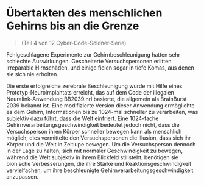 # Übertakten des menschlichen Gehirns bis an die Grenze
> (Teil 4 von 12 Cyber-Code-Söldner-Serie)

Fehlgeschlagene Experimente zur Gehirnbeschleunigung hatten sehr schlechte Auswirkungen. Gescheiterte Versuchspersonen erlitten irreparable Hirnschäden, und einige fielen sogar in tiefe Komas, aus denen sie sich nie erholten.

Die erste erfolgreiche zerebrale Beschleunigung wurde mit Hilfe eines Prototyp-Neuroimplantats erreicht, das auf dem Code der illegalen Neuralink-Anwendung BB2039.nrl basierte, die allgemein als BrainBurst 2039 bekannt ist. Eine modifizierte Version dieser Anwendung ermöglichte es dem Gehirn, Informationen bis zu 1024-mal schneller zu verarbeiten, was subjektiv dazu führt, dass die Welt einfriert. Eine 1024-fache Gehirnverarbeitungsgeschwindigkeit bedeutet jedoch nicht, dass die Versuchsperson ihren Körper schneller bewegen kann als menschlich möglich; dies vermittelte den Versuchspersonen die Illusion, dass sich ihr Körper und die Welt in Zeitlupe bewegen. Um die Versuchsperson dennoch in der Lage zu halten, sich mit normaler Geschwindigkeit zu bewegen, während die Welt subjektiv in ihrem Blickfeld stillsteht, benötigen sie bionische Verbesserungen, die ihre Stärke und Reaktionsgeschwindigkeit vervielfachen, um ihre beschleunigte Gehirnverarbeitungsgeschwindigkeit anzupassen.

